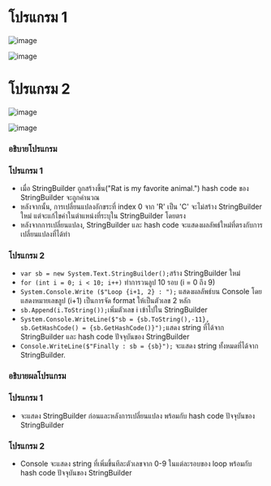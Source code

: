 # โปรแกรม 1
![image](https://github.com/Sorawit255/03376836-OOP-2566-Lab-03/assets/144196505/0b875715-10c3-4c52-a435-fd84e94dcba1)

![image](https://github.com/Sorawit255/03376836-OOP-2566-Lab-03/assets/144196505/d8ae4811-2080-4d5a-bde2-f69b7e9dd10c)

# โปรแกรม 2
![image](https://github.com/Sorawit255/03376836-OOP-2566-Lab-03/assets/144196505/9205e6c0-8d95-4801-b6ff-f90fed24ede7)

![image](https://github.com/Sorawit255/03376836-OOP-2566-Lab-03/assets/144196505/e849597f-3abd-4209-a874-4ba60acac1dc)

### อธิบายโปรแกรม
### โปรแกรม 1
- เมื่อ StringBuilder ถูกสร้างขึ้น("Rat is my favorite animal.") hash code ของ StringBuilder จะถูกคำนวณ
- หลังจากนั้น, การเปลี่ยนแปลงอักขระที่ index 0 จาก 'R' เป็น 'C' จะไม่สร้าง StringBuilder ใหม่ แต่จะแก้ไขค่าในตำแหน่งที่ระบุใน StringBuilder โดยตรง
- หลังจากการเปลี่ยนแปลง, StringBuilder และ hash code จะแสดงผลลัพธ์ใหม่ที่ตรงกับการเปลี่ยนแปลงที่ได้ทำ

### โปรแกรม 2
- `var sb = new System.Text.StringBuilder();`สร้าง StringBuilder ใหม่
- `for (int i = 0; i < 10; i++)` ทำการวนลูป 10 รอบ (i = 0 ถึง 9)
- `System.Console.Write ($"Loop {i+1, 2} : ");` แสดงผลลัพธ์บน Console โดยแสดงหมายเลขลูป (i+1) เป็นการจัด format ให้เป็นตัวเลข 2 หลัก
- `sb.Append(i.ToString());`เพิ่มตัวเลข i เข้าไปใน StringBuilder
- `System.Console.WriteLine($"sb = {sb.ToString(),-11}, sb.GetHashCode() = {sb.GetHashCode()}");`แสดง string ที่ได้จาก StringBuilder และ hash code ปัจจุบันของ StringBuilder
- `Console.WriteLine($"Finally : sb = {sb}");` จะแสดง string ทั้งหมดที่ได้จาก StringBuilder.

### อธิบายผลโปรแกรม
### โปรแกรม 1
- จะแสดง StringBuilder ก่อนและหลังการเปลี่ยนแปลง พร้อมกับ hash code ปัจจุบันของ StringBuilder

### โปรแกรม 2
- Console จะแสดง string ที่เพิ่มขึ้นทีละตัวเลขจาก 0-9 ในแต่ละรอบของ loop พร้อมกับ hash code ปัจจุบันของ StringBuilder
